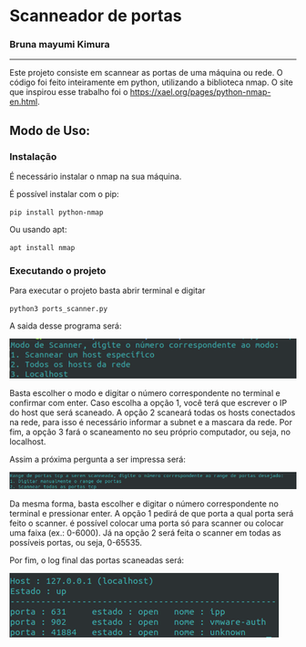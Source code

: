 # Scanneador de portas

### Bruna mayumi Kimura

----------------------------

Este projeto consiste em scannear as portas de uma máquina ou rede. O código foi feito inteiramente em python, utilizando a biblioteca nmap. O site que inspirou esse trabalho foi o https://xael.org/pages/python-nmap-en.html.

## Modo de Uso:

### Instalação
É necessário instalar o nmap na sua máquina. 

É possível instalar com o pip:

`pip install python-nmap`

Ou usando apt:

`apt install nmap`

### Executando o projeto

Para executar o projeto basta abrir terminal e digitar

`python3 ports_scanner.py`

A saida desse programa será:

![alt text](img/scanner01.png)

Basta escolher o modo e digitar o número correspondente no terminal e confirmar com enter. Caso escolha a opção 1, você terá que escrever o IP do host que será scaneado. A opção 2 scaneará todas os hosts conectados na rede, para isso é necessário informar a subnet e a mascara da rede. Por fim, a opção 3 fará o scaneamento no seu próprio computador, ou seja, no localhost.

Assim a próxima pergunta a ser impressa será:

![alt text](img/scanner02.png)

Da mesma forma, basta escolher e digitar o número correspondente no terminal e pressionar enter. A opção 1 pedirá de que porta a qual porta será feito o scanner. é possível colocar uma porta só para scanner ou colocar uma faixa (ex.: 0-6000). Já na opção 2 será feita o scanner em todas as possíveis portas, ou seja, 0-65535.

Por fim, o log final das portas scaneadas será:

![alt text](img/scanner04.png)



